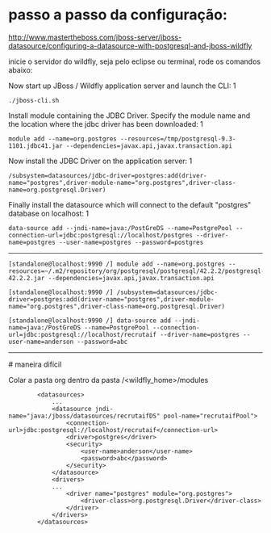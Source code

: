 
# passo a passo da configuração:

http://www.mastertheboss.com/jboss-server/jboss-datasource/configuring-a-datasource-with-postgresql-and-jboss-wildfly

inicie o servidor do wildfly, seja pelo eclipse ou terminal, rode os comandos abaixo:


Now start up JBoss / Wildfly application server and launch the CLI:
1
	
    ./jboss-cli.sh

Install module containing the JDBC Driver. Specify the module name and the location where the jdbc driver has been downloaded:
1
	
    module add --name=org.postgres --resources=/tmp/postgresql-9.3-1101.jdbc41.jar --dependencies=javax.api,javax.transaction.api

Now install the JDBC Driver on the application server:
1
	
    /subsystem=datasources/jdbc-driver=postgres:add(driver-name="postgres",driver-module-name="org.postgres",driver-class-name=org.postgresql.Driver)

Finally install the datasource which will connect to the default "postgres" database on localhost:
1
	
    data-source add --jndi-name=java:/PostGreDS --name=PostgrePool --connection-url=jdbc:postgresql://localhost/postgres --driver-name=postgres --user-name=postgres --password=postgres

<hr>


    [standalone@localhost:9990 /] module add --name=org.postgres --resources=~/.m2/repository/org/postgresql/postgresql/42.2.2/postgresql-42.2.2.jar --dependencies=javax.api,javax.transaction.api

    [standalone@localhost:9990 /] /subsystem=datasources/jdbc-driver=postgres:add(driver-name="postgres",driver-module-name="org.postgres",driver-class-name=org.postgresql.Driver)

    [standalone@localhost:9990 /] data-source add --jndi-name=java:/PostGreDS --name=PostgrePool --connection-url=jdbc:postgresql://localhost/recrutaif --driver-name=postgres --user-name=anderson --password=abc
    
<hr>
# maneira difícil

Colar a pasta org dentro da pasta /<wildfly_home>/modules

            <datasources>
                ...
                <datasource jndi-name="java:/jboss/datasources/recrutaifDS" pool-name="recrutaifPool">
                    <connection-url>jdbc:postgresql://localhost/recrutaif</connection-url>
                    <driver>postgres</driver>
                    <security>
                        <user-name>anderson</user-name>
                        <password>abc</password>
                    </security>
                </datasource>
                <drivers>
                ...
                    <driver name="postgres" module="org.postgres">
                        <driver-class>org.postgresql.Driver</driver-class>
                    </driver>
                </drivers>
            </datasources>




    
